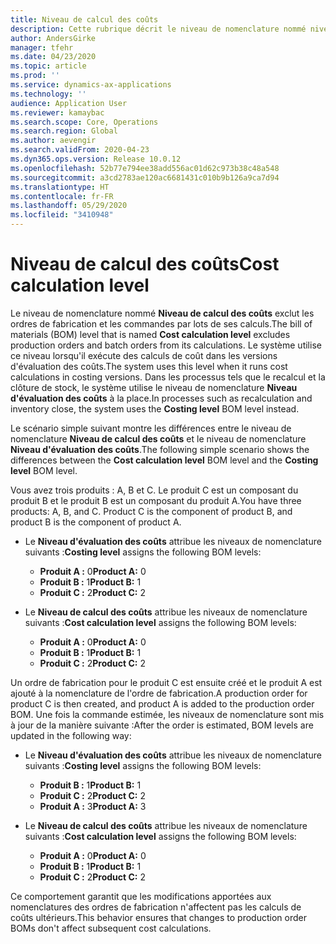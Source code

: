 ```yaml
---
title: Niveau de calcul des coûts
description: Cette rubrique décrit le niveau de nomenclature nommé niveau de calcul des coûts. Ce niveau de nomenclature exclut les ordres de fabrication et les commandes par lots de ses calculs.
author: AndersGirke
manager: tfehr
ms.date: 04/23/2020
ms.topic: article
ms.prod: ''
ms.service: dynamics-ax-applications
ms.technology: ''
audience: Application User
ms.reviewer: kamaybac
ms.search.scope: Core, Operations
ms.search.region: Global
ms.author: aevengir
ms.search.validFrom: 2020-04-23
ms.dyn365.ops.version: Release 10.0.12
ms.openlocfilehash: 52b77e794ee38add556ac01d62c973b38c48a548
ms.sourcegitcommit: a3cd2783ae120ac6681431c010b9b126a9ca7d94
ms.translationtype: HT
ms.contentlocale: fr-FR
ms.lasthandoff: 05/29/2020
ms.locfileid: "3410948"
---
```

# <a name="cost-calculation-level"></a><span data-ttu-id="6f425-104">Niveau de calcul des coûts</span><span class="sxs-lookup"><span data-stu-id="6f425-104">Cost calculation level</span></span>

<span data-ttu-id="6f425-105">Le niveau de nomenclature nommé **Niveau de calcul des coûts** exclut les ordres de fabrication et les commandes par lots de ses calculs.</span><span class="sxs-lookup"><span data-stu-id="6f425-105">The bill of materials (BOM) level that is named **Cost calculation level** excludes production orders and batch orders from its calculations.</span></span> <span data-ttu-id="6f425-106">Le système utilise ce niveau lorsqu'il exécute des calculs de coût dans les versions d'évaluation des coûts.</span><span class="sxs-lookup"><span data-stu-id="6f425-106">The system uses this level when it runs cost calculations in costing versions.</span></span> <span data-ttu-id="6f425-107">Dans les processus tels que le recalcul et la clôture de stock, le système utilise le niveau de nomenclature **Niveau d'évaluation des coûts** à la place.</span><span class="sxs-lookup"><span data-stu-id="6f425-107">In processes such as recalculation and inventory close, the system uses the **Costing level** BOM level instead.</span></span>

<span data-ttu-id="6f425-108">Le scénario simple suivant montre les différences entre le niveau de nomenclature **Niveau de calcul des coûts** et le niveau de nomenclature **Niveau d'évaluation des coûts**.</span><span class="sxs-lookup"><span data-stu-id="6f425-108">The following simple scenario shows the differences between the **Cost calculation level** BOM level and the **Costing level** BOM level.</span></span>

<span data-ttu-id="6f425-109">Vous avez trois produits : A, B et C. Le produit C est un composant du produit B et le produit B est un composant du produit A.</span><span class="sxs-lookup"><span data-stu-id="6f425-109">You have three products: A, B, and C. Product C is the component of product B, and product B is the component of product A.</span></span>

- <span data-ttu-id="6f425-110">Le **Niveau d'évaluation des coûts** attribue les niveaux de nomenclature suivants :</span><span class="sxs-lookup"><span data-stu-id="6f425-110">**Costing level** assigns the following BOM levels:</span></span>

    - <span data-ttu-id="6f425-111">**Produit A :** 0</span><span class="sxs-lookup"><span data-stu-id="6f425-111">**Product A:** 0</span></span>
    - <span data-ttu-id="6f425-112">**Produit B :** 1</span><span class="sxs-lookup"><span data-stu-id="6f425-112">**Product B:** 1</span></span>
    - <span data-ttu-id="6f425-113">**Produit C :** 2</span><span class="sxs-lookup"><span data-stu-id="6f425-113">**Product C:** 2</span></span>

- <span data-ttu-id="6f425-114">Le **Niveau de calcul des coûts** attribue les niveaux de nomenclature suivants :</span><span class="sxs-lookup"><span data-stu-id="6f425-114">**Cost calculation level** assigns the following BOM levels:</span></span>

    - <span data-ttu-id="6f425-115">**Produit A :** 0</span><span class="sxs-lookup"><span data-stu-id="6f425-115">**Product A:** 0</span></span>
    - <span data-ttu-id="6f425-116">**Produit B :** 1</span><span class="sxs-lookup"><span data-stu-id="6f425-116">**Product B:** 1</span></span>
    - <span data-ttu-id="6f425-117">**Produit C :** 2</span><span class="sxs-lookup"><span data-stu-id="6f425-117">**Product C:** 2</span></span>

<span data-ttu-id="6f425-118">Un ordre de fabrication pour le produit C est ensuite créé et le produit A est ajouté à la nomenclature de l'ordre de fabrication.</span><span class="sxs-lookup"><span data-stu-id="6f425-118">A production order for product C is then created, and product A is added to the production order BOM.</span></span> <span data-ttu-id="6f425-119">Une fois la commande estimée, les niveaux de nomenclature sont mis à jour de la manière suivante :</span><span class="sxs-lookup"><span data-stu-id="6f425-119">After the order is estimated, BOM levels are updated in the following way:</span></span>

- <span data-ttu-id="6f425-120">Le **Niveau d'évaluation des coûts** attribue les niveaux de nomenclature suivants :</span><span class="sxs-lookup"><span data-stu-id="6f425-120">**Costing level** assigns the following BOM levels:</span></span>

    - <span data-ttu-id="6f425-121">**Produit B :** 1</span><span class="sxs-lookup"><span data-stu-id="6f425-121">**Product B:** 1</span></span>
    - <span data-ttu-id="6f425-122">**Produit C :** 2</span><span class="sxs-lookup"><span data-stu-id="6f425-122">**Product C:** 2</span></span>
    - <span data-ttu-id="6f425-123">**Produit A :** 3</span><span class="sxs-lookup"><span data-stu-id="6f425-123">**Product A:** 3</span></span>

- <span data-ttu-id="6f425-124">Le **Niveau de calcul des coûts** attribue les niveaux de nomenclature suivants :</span><span class="sxs-lookup"><span data-stu-id="6f425-124">**Cost calculation level** assigns the following BOM levels:</span></span>

    - <span data-ttu-id="6f425-125">**Produit A :** 0</span><span class="sxs-lookup"><span data-stu-id="6f425-125">**Product A:** 0</span></span>
    - <span data-ttu-id="6f425-126">**Produit B :** 1</span><span class="sxs-lookup"><span data-stu-id="6f425-126">**Product B:** 1</span></span>
    - <span data-ttu-id="6f425-127">**Produit C :** 2</span><span class="sxs-lookup"><span data-stu-id="6f425-127">**Product C:** 2</span></span>

<span data-ttu-id="6f425-128">Ce comportement garantit que les modifications apportées aux nomenclatures des ordres de fabrication n'affectent pas les calculs de coûts ultérieurs.</span><span class="sxs-lookup"><span data-stu-id="6f425-128">This behavior ensures that changes to production order BOMs don't affect subsequent cost calculations.</span></span>
